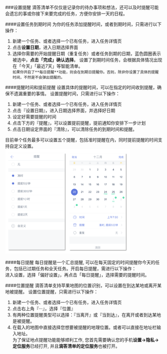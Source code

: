 ###设置提醒
滴答清单不仅仅是记录你的待办事项和想法，还可以及时提醒可能会遗忘的事或你接下来要完成的任务，方便你安排一天的日程。

####设置任务到期时间
为你的任务添加提醒时间，或者到期时间，只需进行以下操作：
1. 新建一个任务、或者选择一个已有任务，进入任务详情页
2. 点击**设置日期**，进入日期选择界面
3. 选择你需要的开始提醒日期（重复任务）或者任务到期的日期，蓝色圆圈表示被选中，**点击「完成」确认选择**。
设置了到期时间任务，会根据具体情况出现在「今天」「最近7天」等智能清单。
<br >`如果你开启了**每日提醒**功能，则会在到期日提醒你。否则，除非你设置了具体的提醒时间，不然是不会弹出提醒的。`

####提醒时间和提前提醒
设置具体的提醒时间，可以在指定的时间收到提醒，确保不遗漏重要的事情。
设置提醒时间，只需进行以下操作：
1. 新建一个任务、或者选择一个已有任务，进入任务详情页
2. 点击『设置日期』，进入日期选择界面，并选择好日期
3. 设定好需要提醒的时间
4. 点击下方的『提醒』，可以设置提前提醒，提前通知你安排下一步计划
5. 点击日期设定界面的『清除』，可以清除任务的到期时间和提醒。

目前单个任务最多可以设置五个提醒，包括准时提醒在内，同时提前提醒的时间支持自定义设置。
<br ><img src="../images/images_ios2.6/image42051.png
" title="新建任务界面" width="400" />

####每日提醒
每日提醒是一个汇总提醒, 可以在每天固定的时间提醒你今天的任务，包括已过期任务和全天任务。开启每日提醒，需进行以下操作：
<br>进入设置，选择「偏好设置」，再点击「每日提醒」，选择需要的提醒时间。

####位置提醒
滴答清单支持苹果地图的位置识别，可以设置在到达某地或离开某地被提醒。
设置位置提醒，只需进行以下操作：
1. 新建一个任务、或者选择一个已有任务，进入任务详情页
2. 点击右上角『···』，选择『位置』
3. 有两种位置提醒类型可以选择：『当离开』或『当到达』，在离开或者到达某地是被提醒。
4. 在载入的地图中直接选择您想要被提醒的地理位置。或者可以直接在地址栏输入地址。
<br >为了保证地点提醒功能能够顺利工作, 您首先需要确认您的手机**设置->隐私->定位服务**已经打开, 并且**滴答清单的定位服务**也被打开。
